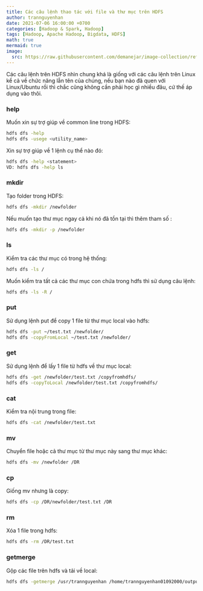 ```yaml
---
title: Các câu lệnh thao tác với file và thư mục trên HDFS 
author: trannguyenhan
date: 2021-07-06 16:00:00 +0700
categories: [Hadoop & Spark, Hadoop]
tags: [Hadoop, Apache Hadoop, Bigdata, HDFS]
math: true
mermaid: true
image:
  src: https://raw.githubusercontent.com/demanejar/image-collection/refs/heads/main/HadoopIntro/hdfs_command.jpg
---
```


Các câu lệnh trên HDFS nhìn chung khá là giống với các câu lệnh trên Linux kể cả về chức năng lẫn tên của chúng, nếu bạn nào đã quen với Linux/Ubuntu rồi thì chắc cũng không cần phải học gì nhiều đâu, cứ thế áp dụng vào thôi.

### help

Muốn xin sự trợ giúp về common line trong HDFS:

```bash
hdfs dfs -help
hdfs dfs -usege <utility_name>
```

Xin sự trợ giúp về 1 lệnh cụ thể nào đó:

```bash
hdfs dfs -help <statement>
VD: hdfs dfs -help ls
```

### mkdir

Tạo folder trong HDFS:

```bash
hdfs dfs -mkdir /newfolder
```	

Nếu muốn tạo thư mục ngay cả khi nó đã tồn tại thì thêm tham số :

```bash
hdfs dfs -mkdir -p /newfolder
```

### ls

Kiểm tra các thư mục có trong hệ thống:

```bash
hdfs dfs -ls /
```

Muốn kiểm tra tất cả các thư mục con chứa trong hdfs thì sử dụng câu lệnh:

```bash
hdfs dfs -ls -R /
```

### put 

Sử dụng lệnh put để copy 1 file từ thư mục local vào hdfs:

```bash
hdfs dfs -put ~/test.txt /newfolder/
hdfs dfs -copyFromLocal ~/test.txt /newfolder/
```

### get

Sử dụng lệnh để lấy 1 file từ hdfs về thư mục local:

```bash
hdfs dfs -get /newfolder/test.txt /copyfromhdfs/
hdfs dfs -copyToLocal /newfolder/test.txt /copyfromhdfs/
```

### cat

Kiểm tra nội trung trong file:

```bash
hdfs dfs -cat /newfolder/test.txt
```

### mv

Chuyển file hoặc cả thư mục từ thư mục này sang thư mục khác:

```bash
hdfs dfs -mv /newfolder /DR
```

### cp

Giống mv nhưng là copy:

```bash
hdfs dfs -cp /DR/newfolder/test.txt /DR
```

### rm 

Xóa 1 file trong hdfs:

```bash
hdfs dfs -rm /DR/test.txt	
```

### getmerge

Gộp các file trên hdfs và tải về local:

```bash
hdfs dfs -getmerge /usr/trannguyenhan /home/trannguyenhan01092000/output.dat
```
	
